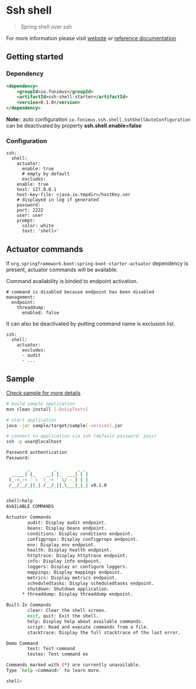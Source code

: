 # Ssh shell

> Spring shell over ssh


For more information please visit [website](https://projects.spring.io/spring-shell/) 
or [reference documentation](https://docs.spring.io/spring-shell/docs/2.0.0.RELEASE/reference/htmlsingle/)


## Getting started

### Dependency

```xml
<dependency>
    <groupId>io.fonimus</groupId>
    <artifactId>ssh-shell-starter</artifactId>
    <version>0.1.0</version>
</dependency>
```

**Note:**: auto configuration `io.fonimus.ssh.shell.SshShellAutoConfiguration` can be deactivated by property **ssh.shell.enable=false**

### Configuration

```properties
ssh:
  shell:
    actuator:
      enable: true
      # empty by default
      excludes: 
    enable: true
    host: 127.0.0.1
    host-key-file: <java.io.tmpdir>/hostKey.ser
    # displayed in log if generated
    password:
    port: 2222
    user: user
    prompt:
      color: white
      text: 'shell>'
```

## Actuator commands

If `org.springframework.boot:spring-boot-starter-actuator` dependency is present, actuator commands
will be available. 

Command availability is binded to endpoint activation.

```properties
# command is disabled because endpoint has been disabled 
management:
  endpoint:
    threaddump:
      enabled: false
```

It can also be deactivated by putting command name is exclusion list.

```properties
ssh:
  shell:
    actuator:
      excludes:
      - audit
      - ...
``` 

## Sample

[Check sample for more details](./sample)

```bash
# build sample application
mvn clean install [-DskipTests]

# start application
java -jar sample/target/sample[-version].jar

# connect to application via ssh (default password: pass)
ssh -p user@localhost

Password authentication
Password: 

        _         _        _ _
  _____| |_    __| |_  ___| | |
 (_-<_-< ' \  (_-< ' \/ -_) | |
 /__/__/_||_| /__/_||_\___|_|_| v0.1.0


shell>help
AVAILABLE COMMANDS

Actuator Commands
        audit: Display audit endpoint.
        beans: Display beans endpoint.
        conditions: Display conditions endpoint.
        configprops: Display configprops endpoint.
        env: Display env endpoint.
        health: Display health endpoint.
        httptrace: Display httptrace endpoint.
        info: Display info endpoint.
        loggers: Display or configure loggers.
        mappings: Display mappings endpoint.
        metrics: Display metrics endpoint.
        scheduledtasks: Display scheduledtasks endpoint.
        shutdown: Shutdown application.
      * threaddump: Display threaddump endpoint.

Built-In Commands
        clear: Clear the shell screen.
        exit, quit: Exit the shell.
        help: Display help about available commands.
        script: Read and execute commands from a file.
        stacktrace: Display the full stacktrace of the last error.

Demo Command
        test: Test command
        testex: Test command ex

Commands marked with (*) are currently unavailable.
Type `help <command>` to learn more.

shell>
```